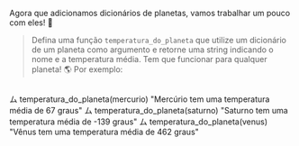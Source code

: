 Agora que adicionamos dicionários de planetas, vamos trabalhar um pouco com eles! :muscle:

> Defina uma função `temperatura_do_planeta` que utilize um dicionário de um planeta como argumento e retorne uma string indicando o nome e a temperatura média. Tem que funcionar para qualquer planeta! :earth_americas: Por exemplo:


> ```python
ム temperatura_do_planeta(mercurio)
"Mercúrio tem uma temperatura média de 67 graus"
ム temperatura_do_planeta(saturno)
"Saturno tem uma temperatura média de -139 graus"
ム temperatura_do_planeta(venus)
"Vênus tem uma temperatura média de 462 graus"
```

